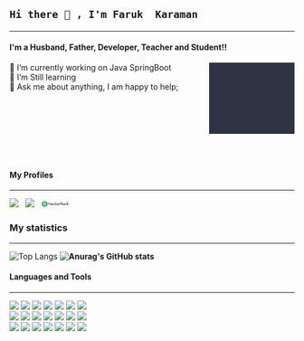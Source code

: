 ## `Hi there 👋 , I'm Faruk  Karaman`
---
#### I'm a Husband, Father, Developer, Teacher and Student!!
<img width="30%" align="right" alt="Github" src="img/giphy.gif" />
🔭 I’m currently working on  Java SpringBoot<br />
🌱 I’m Still learning<br />
💬 Ask me about anything, I am happy to help;<br />
         
<br />
<br />
<br />
<br />
<br />
<br />
<br />
      

#### My Profiles
---

 [<img src="https://www.vectorlogo.zone/logos/linkedin/linkedin-ar21.svg" width="10%"/>](https://www.linkedin.com/in/faruk-karaman) &nbsp; [<img src="https://www.vectorlogo.zone/logos/gmail/gmail-ar21.svg" width="10%"/>](mailto:farukkaramanvektorel@gmail.com)  &nbsp; [<img src="img/hackerrank.webp" width="10%"/>](https://www.hackerrank.com/faruqi78)
 
 ### My statistics
 ---

![Top Langs](https://github-readme-stats.vercel.app/api/top-langs/?username=FarukKaramanVektorel&layout=compact)  **![Anurag's GitHub stats](https://github-readme-stats.vercel.app/api?username=FarukKaramanVektorel)** 
  #### Languages and Tools
  ---

  <code><img width="11%" src="https://www.vectorlogo.zone/logos/java/java-ar21.svg"></code>
  <code><img width="11%" src="https://www.vectorlogo.zone/logos/dotnet/dotnet-ar21.svg"></code>
  <code><img width="11%" src="https://www.vectorlogo.zone/logos/python/python-ar21.svg"></code>
  <code><img width="11%" src="https://www.vectorlogo.zone/logos/javascript/javascript-ar21.svg"></code>
  <code><img width="11%" src="https://www.vectorlogo.zone/logos/w3_css/w3_css-ar21.svg"></code>
  <code><img width="11%" src="https://www.vectorlogo.zone/logos/w3_html5/w3_html5-ar21.svg"></code>
  <code><img width="11%" src="https://www.vectorlogo.zone/logos/reactjs/reactjs-ar21.svg"></code> 
  <br />
  <code><img width="11%" src="https://www.vectorlogo.zone/logos/eclipse/eclipse-ar21.svg"></code>
  <code><img width="11%" src="https://www.vectorlogo.zone/logos/visualstudio_code/visualstudio_code-ar21.svg"></code>
  <code><img width="11%" src="https://www.vectorlogo.zone/logos/jetbrains/jetbrains-ar21.svg"></code>
  <code><img width="11%" src="https://www.vectorlogo.zone/logos/getpostman/getpostman-ar21.svg"></code> 
  <code><img width="11%" src="https://www.vectorlogo.zone/logos/json/json-ar21.svg"></code> 
  <code><img width="11%" src="https://www.vectorlogo.zone/logos/springio/springio-ar21.svg"></code>
  <code><img width="11%" src="https://www.vectorlogo.zone/logos/wordpress/wordpress-ar21.svg"></code> 
  <br/>
  <code><img width="11%" src="https://www.vectorlogo.zone/logos/github/github-ar21.svg"></code>
  <code><img width="11%" src="https://www.vectorlogo.zone/logos/git-scm/git-scm-ar21.svg"></code>
  <code><img width="11%" src="https://www.vectorlogo.zone/logos/gitlab/gitlab-ar21.svg"></code>
  <code><img width="11%" src="https://www.vectorlogo.zone/logos/mysql/mysql-ar21.svg"></code>
  <code><img width="11%" src="https://www.vectorlogo.zone/logos/sqlite/sqlite-ar21.svg"></code>
  <code><img width="11%" src="https://www.vectorlogo.zone/logos/phpmyadmin/phpmyadmin-ar21.svg"></code>
  <code><img width="11%" src="https://www.vectorlogo.zone/logos/postgresql/postgresql-ar21.svg"></code>
  
  
  
  
 

